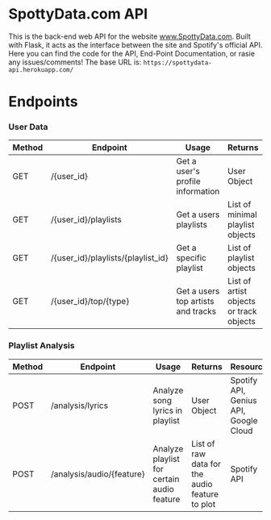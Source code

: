 # SpottyData.com API

This is the back-end web API for the website www.SpottyData.com. Built with Flask, it acts as the interface between the site and Spotify's official API. Here you can find the code for the API, End-Point Documentation, or rasie any issues/comments! The base URL is: `https://spottydata-api.herokuapp.com/`

# Endpoints
### User Data

| Method | Endpoint                              | Usage                              | Returns                                 | Resources   |
|--------|---------------------------------------|------------------------------------|-----------------------------------------|-------------|
| GET    | /{user_id}                         | Get a user's profile information   | User Object                             | Spotify API |
| GET    | /{user_id}/playlists               | Get a users playlists              | List of minimal playlist objects        | Spotify API |
| GET    | /{user_id}/playlists/{playlist_id} | Get a specific playlist            | List of playlist objects                | Spotify API |
| GET    | /{user_id}/top/{type}              | Get a users top artists and tracks | List of artist objects or track objects | Spotify API |

### Playlist Analysis
| Method | Endpoint                     | Usage                                       | Returns                                        | Resources                             |
|--------|------------------------------|---------------------------------------------|------------------------------------------------|---------------------------------------|
| POST   | /analysis/lyrics          | Analyze song lyrics in playlist             | User Object                                    | Spotify API, Genius API, Google Cloud |
| POST   | /analysis/audio/{feature} | Analyze playlist for certain audio feature  | List of raw data for the audio feature to plot | Spotify API                           |

   
